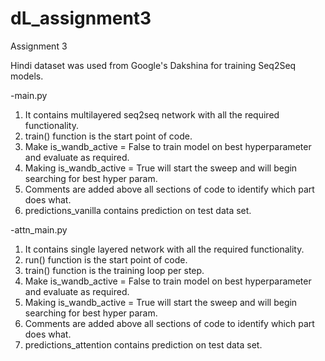 # dL_assignment3

Assignment 3 

Hindi dataset was used from Google's Dakshina for training Seq2Seq models.

-main.py
1. It contains multilayered seq2seq network with all the required functionality.
2. train() function is the start point of code.
3. Make is_wandb_active = False to train model on best hyperparameter and evaluate as required.
4. Making is_wandb_active = True will start the sweep and will begin searching for best hyper param.
5. Comments are added above all sections of code to identify which part does what.
6. predictions_vanilla contains prediction on test data set.

-attn_main.py
1. It contains single layered network with all the required functionality.
2. run() function is the start point of code.
3. train() function is the training loop per step.
3. Make is_wandb_active = False to train model on best hyperparameter and evaluate as required.
4. Making is_wandb_active = True will start the sweep and will begin searching for best hyper param.
5. Comments are added above all sections of code to identify which part does what.
6. predictions_attention contains prediction on test data set.



